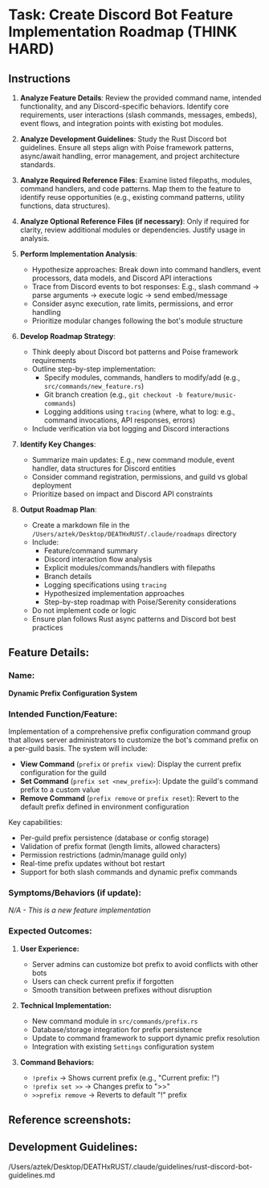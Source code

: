 # Task: Create Discord Bot Feature Implementation Roadmap (THINK HARD)

## Instructions

1. **Analyze Feature Details**: Review the provided command name, intended functionality, and any Discord-specific behaviors. Identify core requirements, user interactions (slash commands, messages, embeds), event flows, and integration points with existing bot modules.

2. **Analyze Development Guidelines**: Study the Rust Discord bot guidelines. Ensure all steps align with Poise framework patterns, async/await handling, error management, and project architecture standards.

3. **Analyze Required Reference Files**: Examine listed filepaths, modules, command handlers, and code patterns. Map them to the feature to identify reuse opportunities (e.g., existing command patterns, utility functions, data structures).

4. **Analyze Optional Reference Files (if necessary)**: Only if required for clarity, review additional modules or dependencies. Justify usage in analysis.

5. **Perform Implementation Analysis**:
   - Hypothesize approaches: Break down into command handlers, event processors, data models, and Discord API interactions
   - Trace from Discord events to bot responses: E.g., slash command → parse arguments → execute logic → send embed/message
   - Consider async execution, rate limits, permissions, and error handling
   - Prioritize modular changes following the bot's module structure

6. **Develop Roadmap Strategy**:
   - Think deeply about Discord bot patterns and Poise framework requirements
   - Outline step-by-step implementation: 
     - Specify modules, commands, handlers to modify/add (e.g., `src/commands/new_feature.rs`)
     - Git branch creation (e.g., `git checkout -b feature/music-commands`)
     - Logging additions using `tracing` (where, what to log: e.g., command invocations, API responses, errors)
   - Include verification via bot logging and Discord interactions

7. **Identify Key Changes**:
   - Summarize main updates: E.g., new command module, event handler, data structures for Discord entities
   - Consider command registration, permissions, and guild vs global deployment
   - Prioritize based on impact and Discord API constraints

8. **Output Roadmap Plan**:
   - Create a markdown file in the `/Users/aztek/Desktop/DEATHxRUST/.claude/roadmaps` directory
   - Include: 
     - Feature/command summary
     - Discord interaction flow analysis
     - Explicit modules/commands/handlers with filepaths
     - Branch details
     - Logging specifications using `tracing`
     - Hypothesized implementation approaches
     - Step-by-step roadmap with Poise/Serenity considerations
   - Do not implement code or logic
   - Ensure plan follows Rust async patterns and Discord bot best practices

## Feature Details:

### Name:
**Dynamic Prefix Configuration System**

### Intended Function/Feature:
Implementation of a comprehensive prefix configuration command group that allows server administrators to customize the bot's command prefix on a per-guild basis. The system will include:

- **View Command** (`prefix` or `prefix view`): Display the current prefix configuration for the guild
- **Set Command** (`prefix set <new_prefix>`): Update the guild's command prefix to a custom value
- **Remove Command** (`prefix remove` or `prefix reset`): Revert to the default prefix defined in environment configuration

Key capabilities:
- Per-guild prefix persistence (database or config storage)
- Validation of prefix format (length limits, allowed characters)
- Permission restrictions (admin/manage guild only)
- Real-time prefix updates without bot restart
- Support for both slash commands and dynamic prefix commands

### Symptoms/Behaviors (if update):
*N/A - This is a new feature implementation*

### Expected Outcomes:
1. **User Experience:**
   - Server admins can customize bot prefix to avoid conflicts with other bots
   - Users can check current prefix if forgotten
   - Smooth transition between prefixes without disruption

2. **Technical Implementation:**
   - New command module in `src/commands/prefix.rs`
   - Database/storage integration for prefix persistence
   - Update to command framework to support dynamic prefix resolution
   - Integration with existing `Settings` configuration system

3. **Command Behaviors:**
   - `!prefix` → Shows current prefix (e.g., "Current prefix: !")
   - `!prefix set >>` → Changes prefix to ">>"
   - `>>prefix remove` → Reverts to default "!" prefix





## Reference screenshots:







## Development Guidelines:

/Users/aztek/Desktop/DEATHxRUST/.claude/guidelines/rust-discord-bot-guidelines.md

